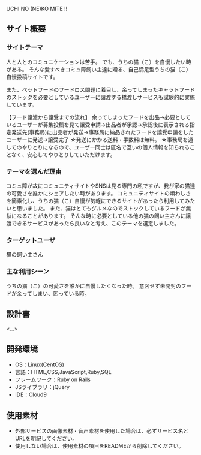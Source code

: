  UCHI NO (NE)KO MITE !!

## サイト概要
### サイトテーマ
人と人とのコミュニケーションは苦手。
でも、うちの猫（こ）を自慢したい時がある。
そんな愛すべきコミュ障飼い主達に贈る、自己満足型うちの猫（こ）自慢投稿サイトです。

また、ペットフードのフードロス問題に着目し、余ってしまったキャットフードのストックを必要としているユーザーに譲渡する橋渡しサービスも試験的に実施しています。

【フード譲渡から譲受までの流れ】
余ってしまったフードを出品→必要としているユーザーが募集投稿を見て譲受申請→出品者が承認→承認後に表示される指定発送先(事務局)に出品者が発送→事務局に納品されたフードを譲受申請をしたユーザーに発送→譲受完了
☆発送にかかる送料・手数料は無料。
☆事務局を通してのやりとりになるので、ユーザー同士は匿名で互いの個人情報を知られることなく、安心してやりとりしていただけます。

### テーマを選んだ理由
コミュ障が故にコミュニティサイトやSNSは見る専門の私ですが、我が家の猫達の可愛さを誰かにシェアしたい時があります。
コミュニティサイトの煩わしさを簡素化し、うちの猫（こ）自慢が気軽にできるサイトがあったら利用してみたいと思いました。
また、猫はとてもグルメなのでストックしているフードが無駄になることがあります。
そんな時に必要としている他の猫の飼い主さんに譲渡できるサービスがあったら良いなと考え、このテーマを選定しました。

### ターゲットユーザ
猫の飼い主さん

### 主な利用シーン
うちの猫（こ）の可愛さを誰かに自慢したくなった時。
意図せず未開封のフードが余ってしまい、困っている時。


## 設計書
<...>

## 開発環境
- OS：Linux(CentOS)
- 言語：HTML,CSS,JavaScript,Ruby,SQL
- フレームワーク：Ruby on Rails
- JSライブラリ：jQuery
- IDE：Cloud9

## 使用素材
- 外部サービスの画像素材・音声素材を使用した場合は、必ずサービス名とURLを明記してください。
- 使用しない場合は、使用素材の項目をREADMEから削除してください。